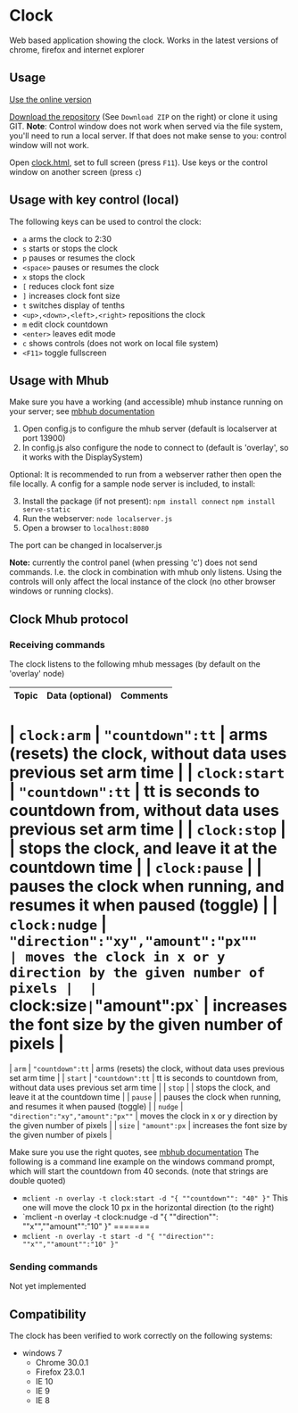 Clock
=====

Web based application showing the clock. Works in the latest versions of chrome, firefox and internet explorer

Usage
-----

[Use the online version](http://firstlegoleague.github.io/clock/clock.html)

[Download the repository](https://github.com/FirstLegoLeague/clock/archive/master.zip) (See `Download ZIP` on the right) or clone it using GIT. **Note**: Control window does not work when served via the file system, you'll need to run a local server. If that does not make sense to you: control window will not work.

Open [clock.html](http://firstlegoleague.github.io/clock/clock.html), set to full screen (press `F11`). Use keys or the control window on another screen (press `c`)

Usage with key control (local)
-----

The following keys can be used to control the clock:

- `a` arms the clock to 2:30
- `s` starts or stops the clock
- `p` pauses or resumes the clock
- `<space>` pauses or resumes the clock
- `x` stops the clock
- `[` reduces clock font size
- `]` increases clock font size
- `t` switches display of tenths
- `<up>,<down>,<left>,<right>` repositions the clock
- `m` edit clock countdown
- `<enter>` leaves edit mode
- `c` shows controls (does not work on local file system)
- `<F11>` toggle fullscreen

Usage with Mhub
-----
Make sure you have a working (and accessible) mhub instance running on your server; see [mbhub documentation](https://github.com/poelstra/mhub) 

1. Open config.js to configure the mhub server (default is localserver at port 13900)
2. In config.js also configure the node to connect to (default is 'overlay', so it works with the DisplaySystem)

Optional:
It is recommended to run from a webserver rather then open the file locally. A config for a sample node server is included, to install:

3. Install the package (if not present): 
`npm install connect`
`npm install serve-static`
4. Run the webserver:
`node localserver.js`
5. Open a browser to 
`localhost:8080`

The port can be changed in localserver.js

**Note:** currently the control panel (when pressing 'c') does not send commands. I.e. the clock in combination with mhub only listens. Using the controls will only affect the local instance of the clock (no other browser windows or running clocks).

Clock Mhub protocol
-----

### Receiving commands
The clock listens to the following mhub messages (by default on the 'overlay' node)

| Topic | Data (optional)    | Comments | 
| ----- |:------------------:| --------:|

| `clock:arm` | `"countdown":tt`   | arms (resets) the clock, without data uses previous set arm time |
| `clock:start` | `"countdown":tt`   | tt is seconds to countdown from, without data uses previous set arm time |
| `clock:stop` |    | stops the clock, and leave it at the countdown time  | 
| `clock:pause` |    | pauses the clock when running, and resumes it when paused (toggle) | 
| `clock:nudge` | `"direction":"xy","amount":"px""    | moves the clock in x or y direction by the given number of pixels | 
| `clock:size` | `"amount":px`   | increases the font size by the given number of pixels |
=======
| `arm` | `"countdown":tt`   | arms (resets) the clock, without data uses previous set arm time |
| `start` | `"countdown":tt`   | tt is seconds to countdown from, without data uses previous set arm time |
| `stop` |    | stops the clock, and leave it at the countdown time  | 
| `pause` |    | pauses the clock when running, and resumes it when paused (toggle) | 
| `nudge` | `"direction":"xy","amount":"px""`    | moves the clock in x or y direction by the given number of pixels | 
| `size` | `"amount":px`   | increases the font size by the given number of pixels |


Make sure you use the right quotes, see [mbhub documentation](https://github.com/poelstra/mhub)
The following is a command line example on the windows command prompt, which will start the countdown from 40 seconds. (note that strings are double quoted)
- `mclient -n overlay -t clock:start -d "{ ""countdown"": "40" }"`
This one will move the clock 10 px in the horizontal direction (to the right)
- `mclient -n overlay -t clock:nudge -d "{ ""direction"": ""x"",""amount"":"10" }"
=======
- `mclient -n overlay -t start -d "{ ""direction"": ""x"",""amount"":"10" }"`

### Sending commands
Not yet implemented

Compatibility
-------------

The clock has been verified to work correctly on the following systems:

- windows 7
  - Chrome 30.0.1
  - Firefox 23.0.1
  - IE 10
  - IE 9
  - IE 8
